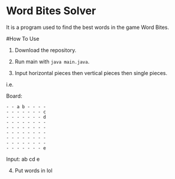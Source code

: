 # Word Bites Solver #
It is a program used to find the best words in the game Word Bites.

#How To Use
1. Download the repository.

2. Run main with `java main.java`.

3. Input horizontal pieces then vertical pieces then single pieces.

i.e.

Board:

```
- - a b - - - -
- - - - - - - c
- - - - - - - d
- - - - - - - -
- - - - - - - -
- - - - - - - -
- - - - - - - -
- - - - - - - -
- - - - - - - e
```
Input:
ab
cd
e

4. Put words in lol